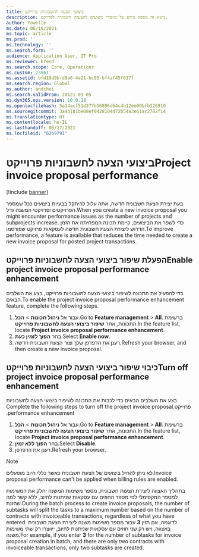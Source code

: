 ```yaml
---
title: ביצועי הצעה לחשבוניות פרוייקט
description: נושא זה מספק מידע על שיפורי ביצועים להצעות חשבונית לפרויקט.
author: Yowelle
ms.date: 06/16/2021
ms.topic: article
ms.prod: ''
ms.technology: ''
ms.search.form: ''
audience: Application User, IT Pro
ms.reviewer: kfend
ms.search.scope: Core, Operations
ms.custom: 23561
ms.assetid: bfd18d9b-d9a6-4e21-bc95-bf4af45f617f
ms.search.region: Global
ms.author: andchoi
ms.search.validFrom: 20121-03-05
ms.dyn365.ops.version: 10.0.18
ms.openlocfilehash: 5a14acf51d277b16896d64c4b12ee00bfb326910
ms.sourcegitcommit: 3a4b181be08ef0428104d72b54a3e61ac2782f14
ms.translationtype: HT
ms.contentlocale: he-IL
ms.lasthandoff: 06/17/2021
ms.locfileid: "6269791"
---
```

# <a name="project-invoice-proposal-performance"></a><span data-ttu-id="c6b55-103">ביצועי הצעה לחשבוניות פרוייקט</span><span class="sxs-lookup"><span data-stu-id="c6b55-103">Project invoice proposal performance</span></span>

[!include [banner](../includes/banner.md)]

<span data-ttu-id="c6b55-104">בעת יצירת הצעת חשבונית חדשה, אתה עלול להיתקל בבעיות ביצועים ככל שמספר הפרויקטים ופרויקטי המשנה גדל.</span><span class="sxs-lookup"><span data-stu-id="c6b55-104">When you create a new invoice proposal you might encounter performance issues as the number of projects and subprojects increase.</span></span> <span data-ttu-id="c6b55-105">כדי לשפר את הביצועים, קיימת תכונה המפחיתה את הזמן הדרוש ליצירת הצעת חשבונית חדשה לעסקאות פרויקט שפורסמו.</span><span class="sxs-lookup"><span data-stu-id="c6b55-105">To improve performance, a feature is available that reduces the time needed to create a new invoice proposal for posted project transactions.</span></span>

## <a name="enable-project-invoice-proposal-performance-enhancement"></a><span data-ttu-id="c6b55-106">הפעלת שיפור ‏‫ביצועי הצעה לחשבוניות פרוייקט‬</span><span class="sxs-lookup"><span data-stu-id="c6b55-106">Enable project invoice proposal performance enhancement</span></span>
<span data-ttu-id="c6b55-107">כדי להפעיל את התכונה ל‏‫שיפור ביצועי הצעה לחשבוניות פרוייקט‬, בצע את השלבים הבאים.</span><span class="sxs-lookup"><span data-stu-id="c6b55-107">To enable the project invoice proposal performance enhancement feature, complete the following steps.</span></span>

1.  <span data-ttu-id="c6b55-108">עבור אל **ניהול תכונות** > **הכל**.</span><span class="sxs-lookup"><span data-stu-id="c6b55-108">Go to **Feature management** > **All**.</span></span> <span data-ttu-id="c6b55-109">ברשימת התכונות, אתר **שיפור ‏‫ביצועי הצעה לחשבוניות פרוייקט‬**.</span><span class="sxs-lookup"><span data-stu-id="c6b55-109">In the feature list, locate **Project invoice proposal performance enhancement**.</span></span>
2.  <span data-ttu-id="c6b55-110">בחר **הפוך לזמין כעת**.</span><span class="sxs-lookup"><span data-stu-id="c6b55-110">Select **Enable now**.</span></span>
3.  <span data-ttu-id="c6b55-111">רענן את הדפדפן שלך וצור הצעת חשבונית חדשה.</span><span class="sxs-lookup"><span data-stu-id="c6b55-111">Refresh your browser, and then create a new invoice proposal.</span></span>

## <a name="turn-off-project-invoice-proposal-performance-enhancement"></a><span data-ttu-id="c6b55-112">כיבוי שיפור ‏‫ביצועי הצעה לחשבוניות פרוייקט‬</span><span class="sxs-lookup"><span data-stu-id="c6b55-112">Turn off project invoice proposal performance enhancement</span></span>
<span data-ttu-id="c6b55-113">בצע את השלבים הבאים כדי לכבות את התכונה ל‏‫שיפור ביצועי הצעה לחשבוניות פרוייקט.</span><span class="sxs-lookup"><span data-stu-id="c6b55-113">Complete the following steps to turn off the project invoice proposal performance enhancement.</span></span>

1.  <span data-ttu-id="c6b55-114">עבור אל **ניהול תכונות** > **הכל**.</span><span class="sxs-lookup"><span data-stu-id="c6b55-114">Go to **Feature management** > **All**.</span></span> <span data-ttu-id="c6b55-115">ברשימת התכונות, אתר **שיפור ‏‫ביצועי הצעה לחשבוניות פרוייקט‬**.</span><span class="sxs-lookup"><span data-stu-id="c6b55-115">In the feature list, locate **Project invoice proposal performance enhancement**.</span></span>
2.  <span data-ttu-id="c6b55-116">בחר **הפוך ללא זמין**.</span><span class="sxs-lookup"><span data-stu-id="c6b55-116">Select **Disable**.</span></span>
3.  <span data-ttu-id="c6b55-117">רענן את הדפדפן.</span><span class="sxs-lookup"><span data-stu-id="c6b55-117">Refresh your browser.</span></span>

> [!NOTE]
> <span data-ttu-id="c6b55-118">לא ניתן להחיל ביצועים של הצעת חשבונית כאשר כללי חיוב מופעלים.</span><span class="sxs-lookup"><span data-stu-id="c6b55-118">Invoice proposal performance can't be applied when billing rules are enabled.</span></span>
> 
> <span data-ttu-id="c6b55-119">בתהליך האצווה ליצירת הצעות חשבונית, מספר משימות המשנה יחלק את המשימות למספר המקסימלי לפי מספר החוזים עם עסקאות שניתנות לחיוב, ללא קשר למה שהזנת.</span><span class="sxs-lookup"><span data-stu-id="c6b55-119">During the batch process to create invoice proposals, the number of subtasks will split the tasks to a maximum number based on the number of contracts with invoiceable transactions, regardless of what you have entered.</span></span> <span data-ttu-id="c6b55-120">לדוגמה, אם תזין **3** עבור מספר משימות משנה ליצירת הצעת חשבונית באצווה, ויש רק שני חוזים עם עסקאות שניתנות לחיוב, ייווצרו רק שתי משימות משנה.</span><span class="sxs-lookup"><span data-stu-id="c6b55-120">For example, if you enter **3** for the number of subtasks for invoice proposal creation in batch, and there are only two contracts with invoiceable transactions, only two subtasks are created.</span></span>
